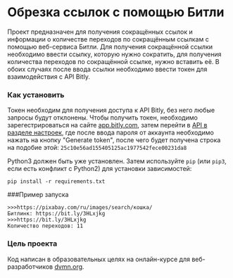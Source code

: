 # Обрезка ссылок с помощью Битли
Проект предназначен для получения сокращённых ссылок и информации о количестве переходов по сокращённым ссылкам с помощью веб-сервиса Битли. Для получения сокращённой ссылки необходимо ввести ссылку, которую нужно сократить, для получения количества переходов по сокращённой ссылке, нужно вставить её. В обоих случаях после ввода ссылки необходимо ввести токен для взаимодействия с API Bitly. 
### Как установить
Токен необходим для получения доступа к API Bitly, без него любые запросы будут отклонены.
Чтобы получить токен, необходимо зарегестрироваться на сайте [app.bitly.com](https://app.bitly.com), затем перейти в [API в разделе настроек](https://app.bitly.com/settings/api), где после ввода пароля от аккаунта необходимо нажать на кнопку "Generate token", после чего будет получена строка на подобие этой: `25c10e56ad155405125ac1977542fece00231da8`

Python3 должен быть уже установлен. Затем используйте `pip` (или `pip3`, если есть конфликт с Python2) для установки зависимостей: 
```
pip install -r requirements.txt
```
###Пример запуска
```
>>>https://pixabay.com/ru/images/search/кошка/
Битлинк: https://bit.ly/3HLxjkg
>>>https://bit.ly/3HLxjkg
Количество переходов: 11
```
### Цель проекта
Код написан в образовательных целях на онлайн-курсе для веб-разработчиков [dvmn.org](https://dvmn.org).